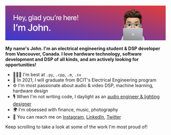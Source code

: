 ![](github-header.png)

**My name's John. I'm an electrical engineering student & DSP developer from Vancouver, Canada. I love hardware technology, software development and DSP of all kinds, and am actively looking for opportunities!**

- 👨🏼‍💻 I'm best at `.py`, `.cpp`, `.m`, `.sv`
- 📖 In 2021, I will graduate from BCIT's Electrical Engineering program
- ⚙️ I'm most passionate about audio & video DSP, machine learning, hardware design
- 🎙 When I'm not writing code, I daylight as an [audio engineer & lighting designer](https://www.matsonengineering.com)
- 🌍 I'm obsessed with finance, music, photography
- 💬 You can reach me on [Instagram](https://www.instagram.com/john.matson/), [LinkedIn](https://www.linkedin.com/in/john-matson-0899aa117/), [Twitter](https://twitter.com/johnmatson11) 

Keep scrolling to take a look at some of the work I'm most proud of!


<!--
**johnmatson/johnmatson** is a ✨ _special_ ✨ repository because its `README.md` (this file) appears on your GitHub profile.

Here are some ideas to get you started:

- 🔭 I’m currently working on ...
- 🌱 I’m currently learning ...
- 👯 I’m looking to collaborate on ...
- 🤔 I’m looking for help with ...
- 💬 Ask me about ...
- 📫 How to reach me: ...
- 😄 Pronouns: ...
- ⚡ Fun fact: ...

## Hey! Glad you stopped by, let's get to know each other!

##### BIO

[![](https://github-readme-stats.vercel.app/api?username=johnmatson&theme=dark)](https://github.com/anuraghazra/github-readme-stats)
[![Top Langs](https://github-readme-stats.vercel.app/api/top-langs/?username=johnmatson&langs_count=10&hide=XS,html,makefile,javascript,coq&exclude_repo=ELEX)](https://github.com/anuraghazra/github-readme-stats)

-->
